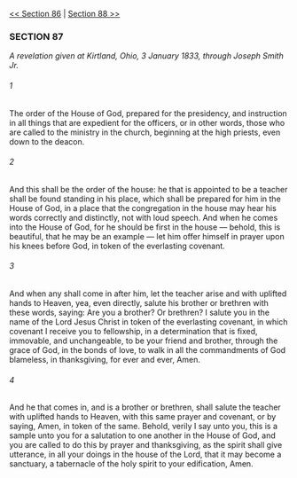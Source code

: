 [<< Section 86](Section%2086.md)  |  [Section 88 >>](Section%2088.md)

### SECTION 87

*A revelation given at Kirtland, Ohio, 3 January 1833, through Joseph Smith Jr.*

###### 1
The order of the House of God, prepared for the presidency, and instruction in all things that are expedient for the officers, or in other words, those who are called to the ministry in the church, beginning at the high priests, even down to the deacon.

###### 2
And this shall be the order of the house: he that is appointed to be a teacher shall be found standing in his place, which shall be prepared for him in the House of God, in a place that the congregation in the house may hear his words correctly and distinctly, not with loud speech. And when he comes into the House of God, for he should be first in the house — behold, this is beautiful, that he may be an example — let him offer himself in prayer upon his knees before God, in token of the everlasting covenant.

###### 3
And when any shall come in after him, let the teacher arise and with uplifted hands to Heaven, yea, even directly, salute his brother or brethren with these words, saying: Are you a brother? Or brethren? I salute you in the name of the Lord Jesus Christ in token of the everlasting covenant, in which covenant I receive you to fellowship, in a determination that is fixed, immovable, and unchangeable, to be your friend and brother, through the grace of God, in the bonds of love, to walk in all the commandments of God blameless, in thanksgiving, for ever and ever, Amen.

###### 4
And he that comes in, and is a brother or brethren, shall salute the teacher with uplifted hands to Heaven, with this same prayer and covenant, or by saying, Amen, in token of the same. Behold, verily I say unto you, this is a sample unto you for a salutation to one another in the House of God, and you are called to do this by prayer and thanksgiving, as the spirit shall give utterance, in all your doings in the house of the Lord, that it may become a sanctuary, a tabernacle of the holy spirit to your edification, Amen.